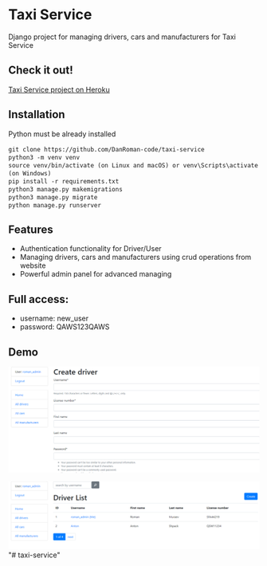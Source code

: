 # Taxi Service

Django project for managing drivers, cars and manufacturers for Taxi Service

## Check it out!

[Taxi Service project on Heroku](https://taxi-app-service.herokuapp.com/)

## Installation

Python must be already installed

```shell
git clone https://github.com/DanRoman-code/taxi-service
python3 -m venv venv
source venv/bin/activate (on Linux and macOS) or venv\Scripts\activate (on Windows)
pip install -r requirements.txt
python3 manage.py makemigrations
python3 manage.py migrate
python manage.py runserver
```

## Features

* Authentication functionality for Driver/User
* Managing drivers, cars and manufacturers using crud operations from website
* Powerful admin panel for advanced managing

## Full access:

* username: new_user
* password: QAWS123QAWS

## Demo

![Website Interface](demo1.PNG)

![Website Interface](demo2.PNG)"# taxi-service" 
